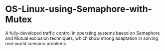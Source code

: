 # OS-Linux-using-Semaphore-with-Mutex
A fully-developed traffic control in operating systems based on Semaphore and Mutual exclusion techniques, which show strong adaptation in solving real-world scenario problems
